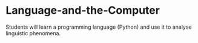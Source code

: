 # Language-and-the-Computer
Students will learn a programming language (Python) and use it  to analyse linguistic phenomena. 
